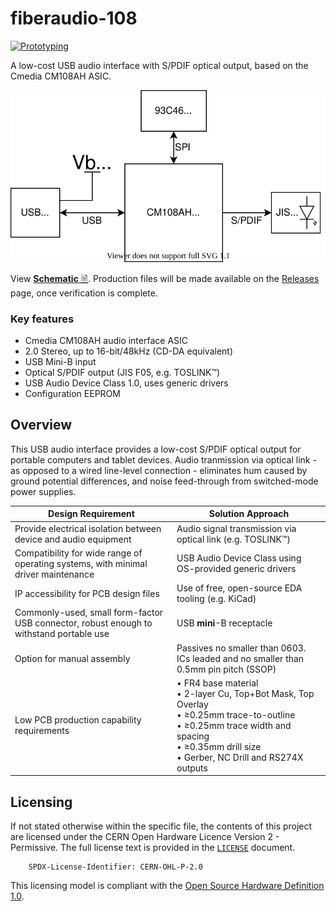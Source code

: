 # fiberaudio-108

[![Prototyping](https://img.shields.io/badge/status-prototyping-blue?style=plastic)]()

A low-cost USB audio interface with S/PDIF optical output, based on the Cmedia CM108AH ASIC.

<p align="center"><img src="doc/block-schem.svg" /></p>

View [**Schematic** &#x1f5ce;](doc/sch_fiberaudio-108_rev4.pdf). Production files will be made available on the [Releases](https://github.com/islandcontroller/fiberaudio-108/releases) page, once verification is complete.

### Key features

* Cmedia CM108AH audio interface ASIC
* 2.0 Stereo, up to 16-bit/48kHz (CD-DA equivalent)
* USB Mini-B input
* Optical S/PDIF output (JIS F05, e.g. TOSLINK&trade;)
* USB Audio Device Class 1.0, uses generic drivers
* Configuration EEPROM

## Overview

This USB audio interface provides a low-cost S/PDIF optical output for portable computers and tablet devices. Audio tranmission via optical link - as opposed to a wired line-level connection - eliminates hum caused by ground potential differences, and noise feed-through from switched-mode power supplies.

| Design Requirement | Solution Approach |
|--------------------|-------------------|
| Provide electrical isolation between device and audio equipment | Audio signal transmission via optical link (e.g. TOSLINK&trade;) |
| Compatibility for wide range of operating systems, with minimal driver maintenance | USB Audio Device Class using OS-provided generic drivers |
| IP accessibility for PCB design files | Use of free, open-source EDA tooling (e.g. KiCad) |
| Commonly-used, small form-factor USB connector, robust enough to withstand portable use | USB **mini**-B receptacle |
| Option for manual assembly | Passives no smaller than 0603. ICs leaded and no smaller than 0.5mm pin pitch (SSOP) |
| Low PCB production capability requirements | &bullet;&nbsp;FR4 base material<br/>&bullet;&nbsp;2-layer Cu, Top+Bot Mask, Top Overlay<br/>&bullet;&nbsp;&geq;0.25mm trace-to-outline<br/>&bullet;&nbsp;&geq;0.25mm trace width and spacing<br/>&bullet;&nbsp;&geq;0.35mm drill size<br/>&bullet;&nbsp;Gerber, NC Drill and RS274X outputs |

## Licensing

If not stated otherwise within the specific file, the contents of this project are licensed under the CERN Open Hardware Licence Version 2 - Permissive. The full license text is provided in the [`LICENSE`](LICENSE) document.

        SPDX-License-Identifier: CERN-OHL-P-2.0

This licensing model is compliant with the [Open Source Hardware Definition 1.0](https://www.oshwa.org/definition/).